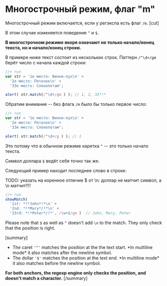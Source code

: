 # Многострочный режим, флаг "m"

Многострочный режим включается, если у регэкспа есть флаг <code class="pattern">/m</code>. 
[cut]

В этом случае изменяется поведение <code class="pattern">^</code> и <code class="pattern">$</code>.

**В многострочном режиме якоря означают не только начало/конец текста, но и начало/конец строки.**

В примере ниже текст состоит из нескольких строк. Паттерн <code class="pattern">/^\d+/gm</code> берёт число с начала каждой строки:

```js
//+ run
var str = '1е место: Винни-пух\n' +
  '2е место: Пятачок\n' +
  '33е место: Слонопотам';

alert( str.match(/^\d+/gm ) ); // 1, 2, 33*!*
```

Обратим внимание -- без флага <code class="pattern">/m</code> было бы только первое число:

```js
//+ run
var str = '1е место: Винни-пух\n' +
  '2е место: Пятачок\n' +
  '33е место: Слонопотам';

alert( str.match(/^\d+/g ) ); // 1
```

Это потому что в обычном режиме каретка <code class="pattern">^</code> -- это только начало текста.

Символ доллара <code class="pattern">$</code> ведёт себя точно так же.

Следующий пример находит последнее слово в строке:

TODO: указать на коренное отличие $ от \n: доллар не матчит символ, а \n матчит!!!!

```js
//+ run
showMatch( 
  '1st: *!*John*!*\n' +
  '2nd: *!*Mary*/!*\n' +
  '33rd: *!*Peter*/!*', /\w+$/gm )  // John, Mary, Peter
```

Please note that <code class="pattern">$</code> as well as <code class="pattern">^</code> doesn't add <code class="match">\n</code> to the match. They only check that the position is right.


[summary]
<ul>
<li>The caret <code class="pattern">'^'</code> matches the position at the the text start. *In multiline mode* it also matches after the newline symbol.</li>
<li>The dollar <code class="pattern">'$'</code> matches the position at the text end. *In multiline mode* it also matches before the newline symbol.</li>
</ul>

**For both anchors, the regexp engine only checks the position, and doesn't match a character.**
[/summary]

